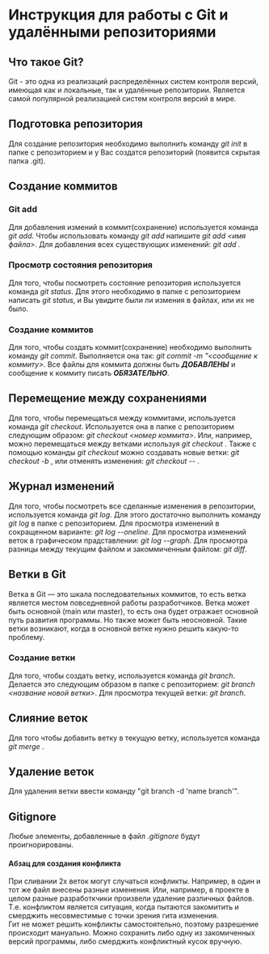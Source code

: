 # Инструкция для работы с Git и удалёнными репозиториями

## Что такое Git?
Git - это одна из реализаций распределённых систем контроля версий, имеющая как и локальные, так и удалённые репозитории. Является самой популярной реализацией систем контроля версий в мире.

## Подготовка репозитория
Для создание репозитория необходимо выполнить команду *git init*  в папке с репозиторием и у Вас создатся репозиторий (появится скрытая папка .git).

## Создание коммитов

### Git add
Для добавления измений в коммит(сохранение) используется команда *git add*. Чтобы использовать команду *git add* напишите *git add <имя файла>*.
Для добавления всех существующих изменений: *git add .*

### Просмотр состояния репозитория
Для того, чтобы посмотреть состояние репозитория используется команда *git status*. Для этого необходимо в папке с репозиторием написать *git status*, и Вы увидите были ли измения в файлах, или их не было.

### Создание коммитов
Для того, чтобы создать коммит(сохранение) необходимо выполнить команду *git commit*. Выполняется она так: *git commit -m "<сообщение к коммиту>*. Все файлы для коммита должны быть ***ДОБАВЛЕНЫ*** и сообщение к коммиту писать ***ОБЯЗАТЕЛЬНО***.

## Перемещение между сохранениями
Для того, чтобы перемещаться между коммитами, используется команда *git checkout*. Используется она в папке с репозиторием следующим образом: *git checkout <номер коммита>*. Или, например, можно перемещаться между ветками используя *git checkout <branch>*. 
Также с помощью команды *git checkout* можно создавать новые ветки:  *git checkout -b <branchname>*, или отменять изменения: *git checkout -- <file>*.

## Журнал изменений
Для того, чтобы посмотреть все сделанные изменения в репозитории, используется команда *git log*. Для этого достаточно выполнить команду *git log* в папке с репозиторием. Для просмотра изменений в сокращенном варианте: *git log --oneline*.
Для просмотра изменений веток в графическом прадставлении: *git log --graph*.
Для просмотра разницы между текущим файлом и закоммиченным файлом: *git diff*.


## Ветки в Git
Ветка в Git — это шкала последовательных коммитов, то есть ветка является местом повседневной работы разработчиков. Ветка может быть основной (main или master), то есть она будет отражает основной путь развития программы. Но также может быть неосновной. Такие ветки возникают, когда в основной ветке нужно решить какую-то проблему.

### Создание ветки
Для того, чтобы создать ветку, используется команда *git branch*. Делается это следующим образом в папке с репозиторием: *git branch <название новой ветки>*.
Для просмотра текущей ветки: *git branch*.

## Слияние веток
Для того чтобы добавить ветку в текущую ветку, используется команда *git merge <name branch>*.

## Удаление веток
Для удаления ветки ввести команду "git branch -d 'name branch'".

## Gitignore
Любые элементы, добавленные в файл *.gitignore* будут проигнорированы.

#### Абзац для создания конфликта
При сливании 2х веток могут случаться конфликты. Например, в один и тот же файл внесены разные изменения. Или, например, в проекте в целом разные разработкчики произвели удаление различных файлов. Т.е. конфликтом является ситуация, когда пытаются закомитить и смерджить несовместимые с точки зрения гита изменения.  
Гит не может решить конфликты самостоятельно, поэтому разрешение происходит мануально. Можно сохранить либо одну из закомиченных версий программы, либо смерджить конфликтный кусок вручную.